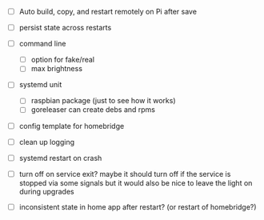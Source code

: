 - [ ] Auto build, copy, and restart remotely on Pi after save
- [ ] persist state across restarts
- [ ] command line
  - [ ] option for fake/real
  - [ ] max brightness
- [ ] systemd unit
  - [ ] raspbian package (just to see how it works)
  - [ ] goreleaser can create debs and rpms
- [ ] config template for homebridge
- [ ] clean up logging

- [ ] systemd restart on crash
- [ ] turn off on service exit? maybe it should turn off if the service is stopped via some signals but it would also be nice to leave the light on during upgrades
- [ ] inconsistent state in home app after restart? (or restart of homebridge?)
